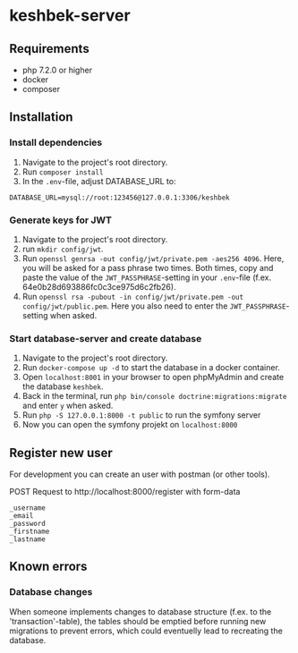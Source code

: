 # keshbek-server

## Requirements
- php 7.2.0 or higher
- docker
- composer

## Installation

### Install dependencies
1. Navigate to the project's root directory.
1. Run `composer install`
2. In the `.env`-file, adjust DATABASE_URL to:
```
DATABASE_URL=mysql://root:123456@127.0.0.1:3306/keshbek
```

### Generate keys for JWT
1. Navigate to the project's root directory.
2. run `mkdir config/jwt`.
3. Run `openssl genrsa -out config/jwt/private.pem -aes256 4096`. Here, you will be asked for a pass phrase two times. Both times, copy and paste the value of the `JWT_PASSPHRASE`-setting in your `.env`-file (f.ex. 64e0b28d693886fc0c3ce975d6c2fb26).
4. Run `openssl rsa -pubout -in config/jwt/private.pem -out config/jwt/public.pem`. Here you also need to enter the `JWT_PASSPHRASE`-setting when asked.

### Start database-server and create database
1. Navigate to the project's root directory.
2. Run `docker-compose up -d` to start the database in a docker container.
3. Open `localhost:8001` in your browser to open phpMyAdmin and create the database `keshbek`.
9. Back in the terminal, run `php bin/console doctrine:migrations:migrate` and enter `y` when asked.
10. Run `php -S 127.0.0.1:8000 -t public` to run the symfony server
11. Now you can open the symfony projekt on `localhost:8000`

## Register new user
For development you can create an user with postman (or other tools).

POST Request to http://localhost:8000/register
with form-data

```
_username
_email
_password
_firstname
_lastname
```

## Known errors

### Database changes

When someone implements changes to database structure (f.ex. to the 'transaction'-table), the tables should be emptied before running new migrations to prevent errors, which could eventuelly lead to recreating the database.